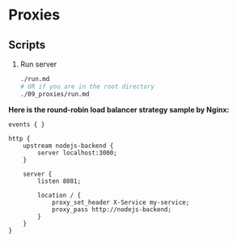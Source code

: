# Proxies

## Scripts

1. Run server

    ```bash
   ./run.md
    # OR if you are in the root directory
    ./09_proxies/run.md
    ```

**Here is the round-robin load balancer strategy sample by Nginx:**

```nginx
events { }

http {
    upstream nodejs-backend {
        server localhost:3000;
    }

    server {
        listen 8081;

        location / {
            proxy_set_header X-Service my-service;
            proxy_pass http://nodejs-backend;
        }
    }
}
```
